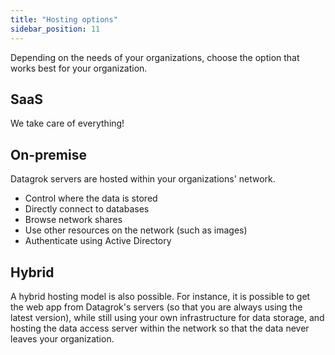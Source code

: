 ```yaml
---
title: "Hosting options"
sidebar_position: 11
---
```


Depending on the needs of your organizations, choose the option that works best for your organization.

## SaaS

We take care of everything!

## On-premise

Datagrok servers are hosted within your organizations' network.

* Control where the data is stored
* Directly connect to databases
* Browse network shares
* Use other resources on the network (such as images)
* Authenticate using Active Directory

## Hybrid

A hybrid hosting model is also possible. For instance, it is possible to get the web app from Datagrok's servers (so
that you are always using the latest version), while still using your own infrastructure for data storage, and hosting
the data access server within the network so that the data never leaves your organization.
